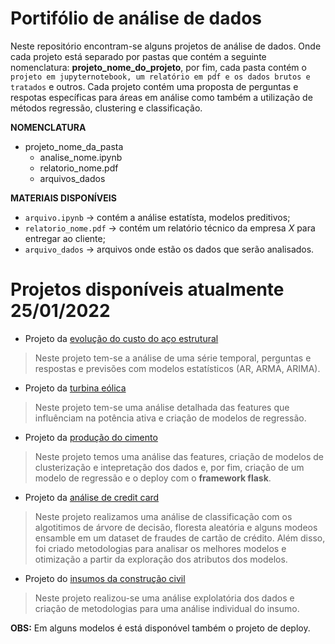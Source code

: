 # Portifólio de análise de dados

Neste repositório encontram-se alguns projetos de análise de dados. Onde cada projeto está separado por pastas que contém a seguinte nomenclatura: **projeto_nome_do_projeto**, por fim, cada pasta contém o `projeto em jupyternotebook, um relatório em pdf e os dados brutos e tratados` e outros. Cada projeto contém uma proposta de perguntas e respotas específicas para áreas em análise como também a utilização de métodos regressão, clustering e classificação. 

**NOMENCLATURA**

* projeto_nome_da_pasta
  * analise_nome.ipynb
  * relatorio_nome.pdf
  * arquivos_dados
 
 **MATERIAIS DISPONÍVEIS**
 * `arquivo.ipynb` -> contém a análise estatísta, modelos preditivos;
 * `relatorio_nome.pdf` -> contém um relatório técnico da empresa *X* para entregar ao cliente;
 * `arquivo_dados` -> arquivos onde estão os dados que serão analisados.


# Projetos disponíveis atualmente 25/01/2022
* Projeto da [evolução do custo do aço estrutural](https://github.com/kitawarairon/portifolio_analise_dados/tree/main/projeto_evolucao_do_custo_do_a%C3%A7o)
 > Neste projeto tem-se a análise de uma série temporal, perguntas e respostas e previsões com modelos estatísticos (AR, ARMA, ARIMA).
* Projeto da [turbina eólica](https://github.com/kitawarairon/portifolio_analise_dados/tree/main/projeto_turbina_eolica)
 > Neste projeto tem-se uma análise detalhada das features que influênciam na potência ativa e criação de modelos de regressão.
* Projeto da [produção do cimento](https://github.com/kitawarairon/portifolio_analise_dados/tree/main/projeto_cement_manufacturing)
 > Neste projeto temos uma análise das features, criação de modelos de clusterização e intepretação dos dados e, por fim, criação de um modelo de regressão e o deploy com o **framework flask**.
* Projeto da [análise de credit card](https://github.com/kitawarairon/portifolio_analise_dados/blob/main/projeto_creditcard/analise_fraude.ipynb)
> Neste projeto realizamos uma análise de classificação com os algotitimos de árvore de decisão, floresta aleatória e alguns modeos ensamble em um dataset de fraudes de cartão de crédito. Além disso, foi criado metodologias para analisar os melhores modelos e otimização a partir da exploração dos atributos dos modelos.
* Projeto do [insumos da construção civil](https://github.com/kitawarairon/portifolio_analise_dados/tree/main/projeto_insumos_construcao_civil)
> Neste projeto realizou-se uma análise explolatória dos dados e criação de metodologias para uma análise individual do insumo.


**OBS:** Em alguns modelos é está disponóvel também o projeto de deploy.

